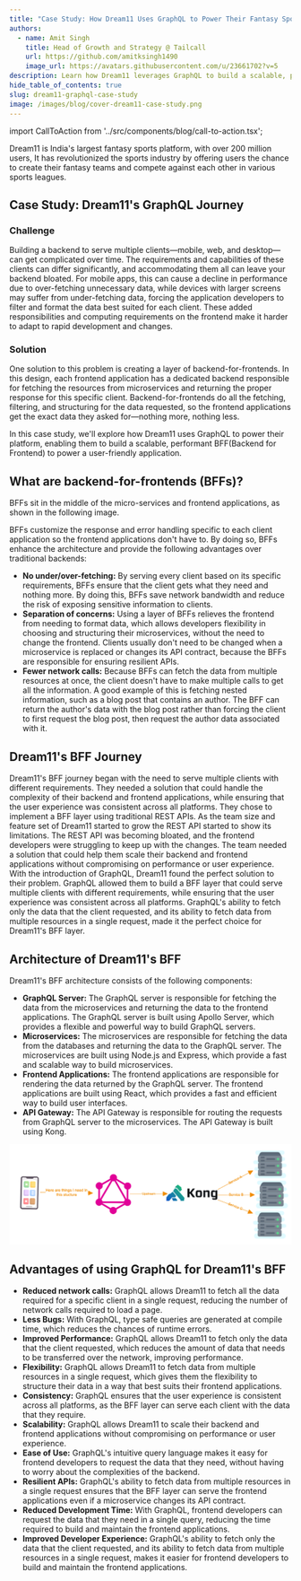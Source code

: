 ```yaml
---
title: "Case Study: How Dream11 Uses GraphQL to Power Their Fantasy Sports Platform"
authors:
  - name: Amit Singh
    title: Head of Growth and Strategy @ Tailcall
    url: https://github.com/amitksingh1490
    image_url: https://avatars.githubusercontent.com/u/23661702?v=5
description: Learn how Dream11 leverages GraphQL to build a scalable, performant, and user-friendly fantasy sports platform.
hide_table_of_contents: true
slug: dream11-graphql-case-study
image: /images/blog/cover-dream11-case-study.png
---
```


import CallToAction from '../src/components/blog/call-to-action.tsx';

Dream11 is India's largest fantasy sports platform, with over 200 million users, It has revolutionized the sports industry by offering users the chance to create their fantasy teams and compete against each other in various sports leagues.

<!-- truncate -->

## Case Study: Dream11's GraphQL Journey

### Challenge

Building a backend to serve multiple clients—mobile, web, and desktop—can get complicated over time. The requirements and capabilities of these clients can differ significantly, and accommodating them all can leave your backend bloated. For mobile apps, this can cause a decline in performance due to over-fetching unnecessary data, while devices with larger screens may suffer from under-fetching data, forcing the application developers to filter and format the data best suited for each client. These added responsibilities and computing requirements on the frontend make it harder to adapt to rapid development and changes.

### Solution

One solution to this problem is creating a layer of backend-for-frontends. In this design, each frontend application has a dedicated backend responsible for fetching the resources from microservices and returning the proper response for this specific client. Backend-for-frontends do all the fetching, filtering, and structuring for the data requested, so the frontend applications get the exact data they asked for—nothing more, nothing less.

In this case study, we'll explore how Dream11 uses GraphQL to power their platform, enabling them to build a scalable, performant BFF(Backend for Frontend) to power a user-friendly application.

## What are backend-for-frontends (BFFs)?

BFFs sit in the middle of the micro-services and frontend applications, as shown in the following image.

BFFs customize the response and error handling specific to each client application so the frontend applications don't have to. By doing so, BFFs enhance the architecture and provide the following advantages over traditional backends:

- **No under/over-fetching:** By serving every client based on its specific requirements, BFFs ensure that the client gets what they need and nothing more. By doing this, BFFs save network bandwidth and reduce the risk of exposing sensitive information to clients.
- **Separation of concerns:** Using a layer of BFFs relieves the frontend from needing to format data, which allows developers flexibility in choosing and structuring their microservices, without the need to change the frontend. Clients usually don't need to be changed when a microservice is replaced or changes its API contract, because the BFFs are responsible for ensuring resilient APIs.
- **Fewer network calls:** Because BFFs can fetch the data from multiple resources at once, the client doesn't have to make multiple calls to get all the information. A good example of this is fetching nested information, such as a blog post that contains an author. The BFF can return the author's data with the blog post rather than forcing the client to first request the blog post, then request the author data associated with it.

## Dream11's BFF Journey

Dream11's BFF journey began with the need to serve multiple clients with different requirements. They needed a solution that could handle the complexity of their backend and frontend applications, while ensuring that the user experience was consistent across all platforms. They chose to implement a BFF layer using traditional REST APIs.
As the team size and feature set of Dream11 started to grow the REST API started to show its limitations. The REST API was becoming bloated, and the frontend developers were struggling to keep up with the changes. The team needed a solution that could help them scale their backend and frontend applications without compromising on performance or user experience.
With the introduction of GraphQL, Dream11 found the perfect solution to their problem. GraphQL allowed them to build a BFF layer that could serve multiple clients with different requirements, while ensuring that the user experience was consistent across all platforms. GraphQL's ability to fetch only the data that the client requested, and its ability to fetch data from multiple resources in a single request, made it the perfect choice for Dream11's BFF layer.

## Architecture of Dream11's BFF

Dream11's BFF architecture consists of the following components:

- **GraphQL Server:** The GraphQL server is responsible for fetching the data from the microservices and returning the data to the frontend applications. The GraphQL server is built using Apollo Server, which provides a flexible and powerful way to build GraphQL servers.
- **Microservices:** The microservices are responsible for fetching the data from the databases and returning the data to the GraphQL server. The microservices are built using Node.js and Express, which provide a fast and scalable way to build microservices.
- **Frontend Applications:** The frontend applications are responsible for rendering the data returned by the GraphQL server. The frontend applications are built using React, which provides a fast and efficient way to build user interfaces.
- **API Gateway:** The API Gateway is responsible for routing the requests from GraphQL server to the microservices. The API Gateway is built using Kong.

![Architecture diagram explaining Dream11 GraphQL Based BFF Architecture](../static/images/blog/dream11_bff.png)

## Advantages of using GraphQL for Dream11's BFF

- **Reduced network calls:** GraphQL allows Dream11 to fetch all the data required for a specific client in a single request, reducing the number of network calls required to load a page.
- **Less Bugs:** With GraphQL, type safe queries are generated at compile time, which reduces the chances of runtime errors.
- **Improved Performance:** GraphQL allows Dream11 to fetch only the data that the client requested, which reduces the amount of data that needs to be transferred over the network, improving performance.
- **Flexibility:** GraphQL allows Dream11 to fetch data from multiple resources in a single request, which gives them the flexibility to structure their data in a way that best suits their frontend applications.
- **Consistency:** GraphQL ensures that the user experience is consistent across all platforms, as the BFF layer can serve each client with the data that they require.
- **Scalability:** GraphQL allows Dream11 to scale their backend and frontend applications without compromising on performance or user experience.
- **Ease of Use:** GraphQL's intuitive query language makes it easy for frontend developers to request the data that they need, without having to worry about the complexities of the backend.
- **Resilient APIs:** GraphQL's ability to fetch data from multiple resources in a single request ensures that the BFF layer can serve the frontend applications even if a microservice changes its API contract.
- **Reduced Development Time:** With GraphQL, frontend developers can request the data that they need in a single query, reducing the time required to build and maintain the frontend applications.
- **Improved Developer Experience:** GraphQL's ability to fetch only the data that the client requested, and its ability to fetch data from multiple resources in a single request, makes it easier for frontend developers to build and maintain the frontend applications.
